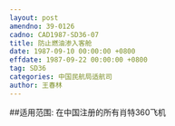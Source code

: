 ```yaml
---
layout: post
amendno: 39-0126
cadno: CAD1987-SD36-07
title: 防止燃油渗入客舱
date: 1987-09-10 00:00:00 +0800
effdate: 1987-09-22 00:00:00 +0800
tag: SD36
categories: 中国民航局适航司
author: 王春林
---
```


##适用范围:
在中国注册的所有肖特360飞机

